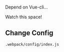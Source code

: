 # <!-- ##&PROJECT_NAME&## -->


Depend on Vue-cli...


Watch this space!


## Change Config

```
.webpack/config/index.js
```
